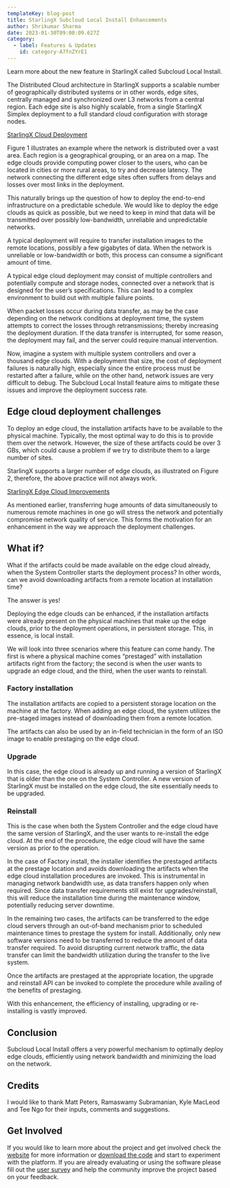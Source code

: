 ```yaml
---
templateKey: blog-post
title: StarlingX Subcloud Local Install Enhancements
author: Shrikumar Sharma
date: 2023-01-30T09:00:09.627Z
category:
  - label: Features & Updates
    id: category-A7fnZYrE1
---
```


Learn more about the new feature in StarlingX called Subcloud Local Install. <!-- more -->

The Distributed Cloud architecture in StarlingX supports a scalable number of geographically distributed systems or in other words, edge sites, centrally managed and synchronized over L3 networks from a central region. Each edge site is also highly scalable, from a single StarlingX Simplex deployment to a full standard cloud configuration with storage nodes.

[StarlingX Cloud Deployment](/img/StarlingX_CloudDeployment.png)

Figure 1 illustrates an example where the network is distributed over a vast area. Each region is a geographical grouping, or an area on a map. The edge clouds provide computing power closer to the users, who can be located in cities or more rural areas, to try and decrease latency. The network connecting the different edge sites often suffers from delays and losses over most links in the deployment.

This naturally brings up the question of how to deploy the end-to-end infrastructure on a predictable schedule. We would like to deploy the edge clouds as quick as possible, but we need to keep in mind that data will be transmitted over possibly low-bandwidth, unreliable and unpredictable networks. 

A typical deployment will require to transfer installation images to the remote locations, possibly a few gigabytes of data. When the network is unreliable or low-bandwidth or both, this process can consume a significant amount of time.

A typical edge cloud deployment may consist of multiple controllers and potentially compute and storage nodes, connected over a network that is designed for the user’s specifications. This can lead to a complex environment to build out with multiple failure points.

When packet losses occur during data transfer, as may be the case depending on the network conditions at deployment time, the system attempts to correct the losses through retransmissions; thereby increasing the deployment duration. If the data transfer is interrupted, for some reason, the deployment may fail, and the server could require manual intervention.

Now, imagine a system with multiple system controllers and over a thousand edge clouds. With a deployment that size, the cost of deployment failures is naturally high, especially since the entire process must be restarted after a failure, while on the other hand, network issues are very difficult to debug.
The Subcloud Local Install feature aims to mitigate these issues and improve the deployment success rate.

## Edge cloud deployment challenges

To deploy an edge cloud, the installation artifacts have to be available to the physical machine. Typically, the most optimal way to do this is to provide them over the network. However, the size of these artifacts could be over 3 GBs, which could cause a problem if we try to distribute them to a large number of sites.

StarlingX supports a larger number of edge clouds, as illustrated on Figure 2, therefore, the above practice will not always work.

[StarlingX Edge Cloud Improvements](/img/StarlingX_EdgeCloud_Improvements)

As mentioned earlier, transferring huge amounts of data simultaneously to numerous remote machines in one go will stress the network and potentially compromise network quality of service. This forms the motivation for an enhancement in the way we approach the deployment challenges.

## What if?

What if the artifacts could be made available on the edge cloud already, when the System Controller starts the deployment process? In other words, can we avoid downloading artifacts from a remote location at installation time?

The answer is yes!

Deploying the edge clouds can be enhanced, if the installation artifacts were already present on the physical machines that make up the edge clouds, prior to the deployment operations, in persistent storage. This, in essence, is local install.

We will look into three scenarios where this feature can come handy. The first is where a physical machine comes “prestaged” with installation artifacts right from the factory; the second is when the user wants to upgrade an edge cloud, and the third, when the user wants to reinstall.

### Factory installation

The installation artifacts are copied to a persistent storage location on the machine at the factory. When adding an edge cloud, the system utilizes the pre-staged images instead of downloading them from a remote location.

The artifacts can also be used by an in-field technician in the form of an ISO image to enable prestaging on the edge cloud.

### Upgrade

In this case, the edge cloud is already up and running a version of StarlingX that is older than the one on the System Controller. A new version of StarlingX must be installed on the edge cloud, the site essentially needs to be upgraded.

### Reinstall

This is the case when both the System Controller and the edge cloud have the same version of StarlingX, and the user wants to re-install the edge cloud. At the end of the procedure, the edge cloud will have the same version as prior to the operation.

In the case of Factory install, the installer identifies the prestaged artifacts at the prestage location and avoids downloading the artifacts when the edge cloud installation procedures are invoked. This is instrumental in managing network bandwidth use, as data transfers happen only when required. Since data transfer requirements still exist for upgrades/reinstall, this will reduce the installation time during the maintenance window, potentially reducing server downtime.

In the remaining two cases, the artifacts can be transferred to the edge cloud servers through an out-of-band mechanism prior to scheduled maintenance times to prestage the system for install. Additionally, only new software versions need to be transferred to reduce the amount of data transfer required. To avoid disrupting current network traffic, the data transfer can limit the bandwidth utilization during the transfer to the live system. 

Once the artifacts are prestaged at the appropriate location, the upgrade and reinstall API can be invoked to complete the procedure while availing of the benefits of prestaging.

With this enhancement, the efficiency of installing, upgrading or re-installing is vastly improved.

## Conclusion

Subcloud Local Install offers a very powerful mechanism to optimally deploy edge clouds, efficiently using network bandwidth and minimizing the load on the network. 

## Credits

I would like to thank Matt Peters, Ramaswamy Subramanian, Kyle MacLeod and Tee Ngo for their inputs, comments and suggestions.

## Get Involved

If you would like to learn more about the project and get involved check the [website](https://www.starlingx.io) for more information or [download the code](https://opendev.org/starlingx) and start to experiment with the platform. If you are already evaluating or using the software please fill out the [user survey](https://openinfrafoundation.formstack.com/forms/starlingx_user_survey) and help the community improve the project based on your feedback.



